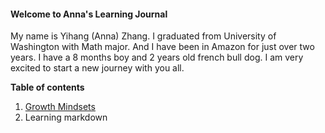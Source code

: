 #### Welcome to Anna's Learning Journal 

My name is Yihang (Anna) Zhang. I graduated from University of Washington with Math major. And I have been in Amazon for just over two years.  I have a 8 months boy and 2 years old french bull dog. I am very excited to start a new journey with you all. 
 
**Table of contents** 

1. [Growth Mindsets](https://github.com/zyh0308/learning-journal/blob/master/growthmindset.md)
2. Learning markdown 
